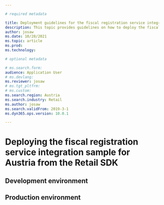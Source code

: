 ```yaml
---

# required metadata

title: Deployment guidelines for the fiscal registration service integration sample for Austria from the Retail SDK
description: This topic provides guidelines on how to deploy the fiscal integration sample for Austria from the Retail SDK
author: josaw
ms.date: 10/28/2021
ms.topic: article
ms.prod:
ms.technology:

# optional metadata

# ms.search.form: 
audience: Application User
# ms.devlang:
ms.reviewer: josaw
# ms.tgt_pltfrm:
# ms.custom:
ms.search.region: Austria
ms.search.industry: Retail
ms.author: josaw
ms.search.validFrom: 2019-3-1
ms.dyn365.ops.version: 10.0.1

---
```

# Deploying the fiscal registration service integration sample for Austria from the Retail SDK

## Development environment

## Production environment
